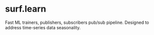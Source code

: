# surf.learn
Fast ML trainers, publishers, subscribers pub/sub pipeline. Designed to address time-series data seasonality.
